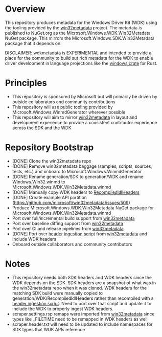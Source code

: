 # Overview

This repository produces metadata for the Windows Driver Kit (WDK) using the tooling provided by the [win32metadata](https://github.com/microsoft/win32metadata) project. The metadata is published to NuGet.org as the Microsoft.Windows.WDK.Win32Metadata NuGet package. This mirrors the Microsoft.Windows.SDK.Win32Metadata package that it depends on.

DISCLAIMER: wdkmetadata is EXPERIMENTAL and intended to provide a place for the community to build out rich metadata for the WDK to enable driver development in language projections like the [windows crate](https://github.com/microsoft/windows-rs) for Rust.

# Principles

* This repository is sponsored by Microsoft but will primarily be driven by outside collaborators and community contributions
* This repository will use public tooling provided by Microsoft.Windows.WinmdGenerator wherever possible
* This repository will aim to mirror [win32metadata](https://github.com/microsoft/win32metadata) in layout and development experience to provide a consistent contributor experience across the SDK and the WDK

# Repository Bootstrap

* [DONE] Clone the win32metadata repo
* [DONE] Remove win32metadata baggage (samples, scripts, sources, tests, etc.) and onboard to Microsoft.Windows.WinmdGenerator
* [DONE] Rename generation/SDK to generation/WDK and rename Windows.Win32.winmd to Microsoft.Windows.WDK.Win32Metadata.winmd
* [DONE] Manually copy WDK headers to [RecompiledIdlHeaders](generation/WDK/RecompiledIdlHeaders)
* [DONE] Create example API partition (https://github.com/microsoft/win32metadata/issues/509)
* Produce Microsoft.Windows.WDK.Win32Metadata NuGet package for Microsoft.Windows.WDK.Win32Metadata.winmd
* Port over full/incremental build support from [win32metadata](https://github.com/microsoft/win32metadata)
* Port over baseline diffing support from [win32metadata](https://github.com/microsoft/win32metadata)
* Port over CI and release pipelines from [win32metadata](https://github.com/microsoft/win32metadata)
* [DONE] Port over [header ingestion script](https://github.com/microsoft/win32metadata/blob/main/scripts/RecompileIdlFilesForScraping.ps1) from [win32metadata](https://github.com/microsoft/win32metadata) and include WDK headers
* Onboard outside collaborators and community contributors

# Notes

* This repository needs both SDK headers and WDK headers since the WDK depends on the SDK. SDK headers are a snapshot of what was in the win32metadata repo when it was cloned. WDK headers for the matching SDK build were manually copied to generation/WDK/RecompiledIdlHeaders rather than recompiled with a [header ingestion script](https://github.com/microsoft/win32metadata/blob/main/scripts/RecompileIdlFilesForScraping.ps1). Need to port over that script and update it to include the WDK to properly ingest WDK headers. 
* scraper.settings.rsp remaps were imported from [win32metadata](https://github.com/microsoft/win32metadata) since types like _FILETIME need to be remapped in WDK headers as well
* scraper.header.txt will need to be updated to include namespaces for SDK types that WDK APIs reference